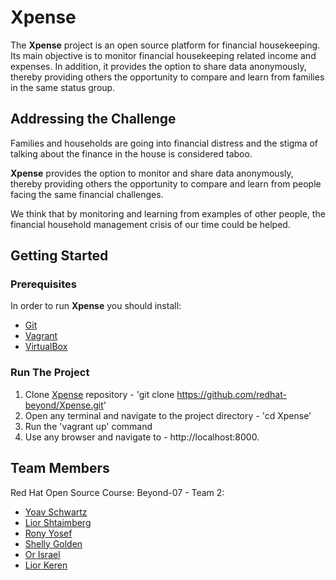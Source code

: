# Xpense

The **Xpense** project is an open source platform for financial housekeeping.
Its main objective is to monitor financial housekeeping related income and expenses.
In addition, it provides the option to share data anonymously, thereby
providing others the opportunity to compare and learn from families in the same status group.

## Addressing the Challenge

Families and households are going into financial distress and
the stigma of talking about the finance in the house is
considered taboo.

**Xpense** provides the option to monitor and share data
anonymously, thereby providing others the opportunity to compare
and learn from people facing the same financial challenges.

We think that by monitoring and learning from examples of other people,
the financial household management crisis of our time could be helped.

## Getting Started

### Prerequisites

In order to run **Xpense** you should install:

- [Git](https://git-scm.com/book/en/v2/Getting-Started-Installing-Git)
- [Vagrant](https://www.vagrantup.com/downloads)
- [VirtualBox](https://www.virtualbox.org/wiki/Downloads)

### Run The Project

1. Clone [Xpense](https://github.com/redhat-beyond/Xpense) repository - 'git clone https://github.com/redhat-beyond/Xpense.git'
2. Open any terminal and navigate to the project directory - 'cd Xpense'
3. Run the 'vagrant up' command
4. Use any browser and navigate to - http://localhost:8000.

## Team Members

Red Hat Open Source Course: Beyond-07 - Team 2:

- [Yoav Schwartz](https://github.com/Yoavsc129)
- [Lior Shtaimberg](https://github.com/shlior7)
- [Rony Yosef](https://github.com/ronyyosef)
- [Shelly Golden](https://github.com/ShellyGolden)
- [Or Israel](https://github.com/orIsrael)
- [Lior Keren](https://github.com/LiorKGOW)
